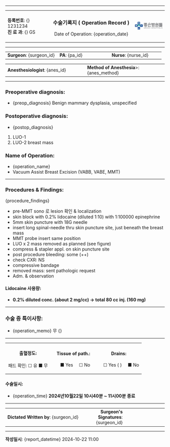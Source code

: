 
---
<table width="100%">
<tr>
<td align="left" width=150>

**등록번호**: {} 1231234  
**진 료 과**: {} GS  

</td>
<td align="center" width=300>

### 수술기록지 ( Operation Record )
Date of Operation: {operation_date}

</td>
<td align="right" width=120>
<img src="../../assets/gh_logo.png" alt="좋은병원들" width="120">  
</td>
</tr>
</table>

---

<table width="100%">
<tr>
<td align="left" width="33%">
<b>Surgeon</b>: {surgeon_id}
</td>
<td align="left" width="33%">
<b>PA</b>:   {pa_id}
</td>
<td align="left" width="33%">
<b>Nurse</b>:  {nurse_id}
</td>
</tr>
</table>
<table width="100%">
<tr>
<td align="left" width="50%">
<b>Anesthesiologist</b>:   {anes_id}
</td>
<td align="left" width="50%">
<b>Method of Anesthesia</b>>: {anes_method}
</td>
</tr>
</table>

---

### Preoperative diagnosis:  
- {preop_diagnosis}  Benign mammary dysplasia, unspecified  

### Postoperative diagnosis:  
- {postop_diagnosis}
1. LUO-1  
2. LUO-2 breast mass  

### Name of Operation:  
- {operation_name}
- Vacuum Assist Breast Excision (VABB, VABE, MMT)

---

### Procedures & Findings:  
{procedure_findings}
- pre-MMT sono 로 lesion 확인 & localization  
- skin block with 0.2% lidocaine (diluted 1:10) with 1:100000 epinephrine  
- 5mm skin puncture with 18G needle  
- insert long spinal-needle thru skin puncture site, just beneath the breast mass  
- MMT probe insert same position  
- LUO x 2 mass removed as planned (see figure)  
- compress & stapler appl. on skin puncture site  
- post procedure bleeding: some (++)  
- check CXR: NS  
- compressive bandage  
- removed mass: sent pathologic request  
- Adm. & observation  

#### Lidocaine 사용량:  
- **0.2% diluted conc. (about 2 mg/cc) → total 80 cc inj. (160 mg)**  

---

### 수술 중 특이사항:  
- {operation_memo} 무  {}

---
<table width="100%">
<tr>
<td width="33%" align="center">

#### 출혈정도:   
패드 확인:  ☐ 유  ■ 무  
</td>
<td width="33%" align="center">

#### **Tissue of path.**:  
&nbsp;&nbsp; ■ Yes &nbsp;&nbsp;&nbsp; ☐ No 
</td>
<td width="33%" align="center">

#### **Drains**:  
&nbsp;&nbsp;&nbsp; ☐ Yes (      ) &nbsp;&nbsp;&nbsp; ■ No  
</td>
</tr>
</table>

#### 수술일시:   
- {operation_time} **2024년10월22일 10시40분 ~ 11시00분 종료**  

---

<table width="100%">
<tr>
<td width="50%">
<b>Dictated Written by</b>: {surgeon_id}
</td>
<td width="25%" align="right">
<b>Surgeon's Signatures</b>: {surgeon_id}   
</td>
<td width="25%" align="right">
</td>
</tr>
</table>

---

**작성일시**: {report_datetime} 2024-10-22 11:00  
